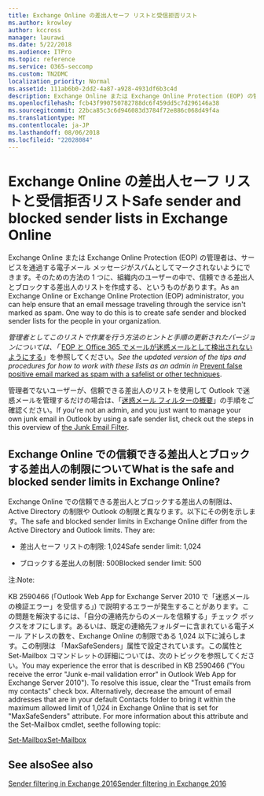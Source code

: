 ```yaml
---
title: Exchange Online の差出人セーフ リストと受信拒否リスト
ms.author: krowley
author: kccross
manager: laurawi
ms.date: 5/22/2018
ms.audience: ITPro
ms.topic: reference
ms.service: O365-seccomp
ms.custom: TN2DMC
localization_priority: Normal
ms.assetid: 111ab6b0-2dd2-4a87-a928-4931df6b3c4d
description: Exchange Online または Exchange Online Protection (EOP) の管理者は、サービスを通過する電子メール メッセージがスパムとしてマークされないようにできます。そのための方法の 1 つに、組織内のユーザーの中で、信頼できる差出人とブロックする差出人のリストを作成する、というものがあります。
ms.openlocfilehash: fcb43f990750782788dc6f459dd5c7d296146a38
ms.sourcegitcommit: 22bca85c3c6d946083d3784f72e886c068d49f4a
ms.translationtype: MT
ms.contentlocale: ja-JP
ms.lasthandoff: 08/06/2018
ms.locfileid: "22028084"
---
```

# <a name="safe-sender-and-blocked-sender-lists-in-exchange-online"></a><span data-ttu-id="63608-104">Exchange Online の差出人セーフ リストと受信拒否リスト</span><span class="sxs-lookup"><span data-stu-id="63608-104">Safe sender and blocked sender lists in Exchange Online</span></span>

<span data-ttu-id="63608-p102">Exchange Online または Exchange Online Protection (EOP) の管理者は、サービスを通過する電子メール メッセージがスパムとしてマークされないようにできます。そのための方法の 1 つに、組織内のユーザーの中で、信頼できる差出人とブロックする差出人のリストを作成する、というものがあります。</span><span class="sxs-lookup"><span data-stu-id="63608-p102">As an Exchange Online or Exchange Online Protection (EOP) administrator, you can help ensure that an email message traveling through the service isn't marked as spam. One way to do this is to create safe sender and blocked sender lists for the people in your organization.</span></span> 
  
 <span data-ttu-id="63608-107">*管理者としてこのリストで作業を行う方法のヒントと手順の更新されたバージョンについては、「* [EOP と Office 365 でメールが迷惑メールとして検出されないようにする](https://go.microsoft.com/fwlink/p/?LinkID=534224)」を参照してください。</span><span class="sxs-lookup"><span data-stu-id="63608-107">*See the updated version of the tips and procedures for how to work with these lists as an admin in* [Prevent false positive email marked as spam with a safelist or other techniques](https://go.microsoft.com/fwlink/p/?LinkID=534224).</span></span> 
  
<span data-ttu-id="63608-108">管理者でないユーザーが、信頼できる差出人のリストを使用して Outlook で迷惑メールを管理するだけの場合は、「[迷惑メール フィルターの概要](https://go.microsoft.com/fwlink/?LinkId=817222)」の手順をご確認ください。</span><span class="sxs-lookup"><span data-stu-id="63608-108">If you're not an admin, and you just want to manage your own junk email in Outlook by using a safe sender list, check out the steps in this overview of [the Junk Email Filter](https://go.microsoft.com/fwlink/?LinkId=817222).</span></span> 
  
## <a name="what-is-the-safe-and-blocked-sender-limits-in-exchange-online"></a><span data-ttu-id="63608-109">Exchange Online での信頼できる差出人とブロックする差出人の制限について</span><span class="sxs-lookup"><span data-stu-id="63608-109">What is the safe and blocked sender limits in Exchange Online?</span></span>

<span data-ttu-id="63608-p103">Exchange Online での信頼できる差出人とブロックする差出人の制限は、Active Directory の制限や Outlook の制限と異なります。以下にその例を示します。</span><span class="sxs-lookup"><span data-stu-id="63608-p103">The safe and blocked sender limits in Exchange Online differ from the Active Directory and Outlook limits. They are:</span></span>
  
- <span data-ttu-id="63608-112">差出人セーフ リストの制限: 1,024</span><span class="sxs-lookup"><span data-stu-id="63608-112">Safe sender limit: 1,024</span></span>
    
- <span data-ttu-id="63608-113">ブロックする差出人の制限: 500</span><span class="sxs-lookup"><span data-stu-id="63608-113">Blocked sender limit: 500</span></span>
    
<span data-ttu-id="63608-114">注:</span><span class="sxs-lookup"><span data-stu-id="63608-114">Note:</span></span>
  
<span data-ttu-id="63608-p104">KB 2590466 (「Outlook Web App for Exchange Server 2010 で「迷惑メールの検証エラー」を受信する」) で説明するエラーが発生することがあります。この問題を解決するには、「自分の連絡先からのメールを信頼する」チェック ボックスをオフにします。あるいは、既定の連絡先フォルダーに含まれている電子メール アドレスの数を、Exchange Online の制限である 1,024 以下に減らします。この制限は 「MaxSafeSenders」属性で設定されています。この属性と Set-Mailbox コマンドレットの詳細については、次のトピックを参照してください。</span><span class="sxs-lookup"><span data-stu-id="63608-p104">You may experience the error that is described in KB 2590466 ("You receive the error "Junk e-mail validation error" in Outlook Web App for Exchange Server 2010"). To resolve this issue, clear the "Trust emails from my contacts" check box. Alternatively, decrease the amount of email addresses that are in your default Contacts folder to bring it within the maximum allowed limit of 1,024 in Exchange Online that is set for "MaxSafeSenders" attribute. For more information about this attribute and the Set-Mailbox cmdlet, seethe following topic:</span></span>
  
[<span data-ttu-id="63608-119">Set-Mailbox</span><span class="sxs-lookup"><span data-stu-id="63608-119">Set-Mailbox</span></span>](https://docs.microsoft.com/en-us/powershell/module/exchange/mailboxes/Set-Mailbox?view=exchange-ps)
  
## <a name="see-also"></a><span data-ttu-id="63608-120">See also</span><span class="sxs-lookup"><span data-stu-id="63608-120">See also</span></span>

[<span data-ttu-id="63608-121">Sender filtering in Exchange 2016</span><span class="sxs-lookup"><span data-stu-id="63608-121">Sender filtering in Exchange 2016</span></span>](http://technet.microsoft.com/library/b833f864-ff10-46a0-a653-28fb9ba30896.aspx)

